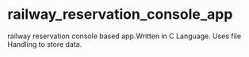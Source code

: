 # railway_reservation_console_app
railway reservation console based app.Written in C Language. Uses file Handling to store data. 
